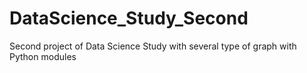 # DataScience_Study_Second
Second project of Data Science Study with several type of graph with Python modules

